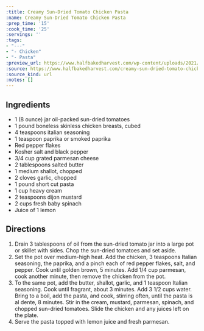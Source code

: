 ```yaml
---
:title: Creamy Sun-Dried Tomato Chicken Pasta
:name: Creamy Sun-Dried Tomato Chicken Pasta
:prep_time: '15'
:cook_time: '25'
:servings: ''
:tags:
- "---"
- "- Chicken"
- "- Pasta"
:preview_url: https://www.halfbakedharvest.com/wp-content/uploads/2021/12/Creamy-Sun-Dried-Tomato-Chicken-Pasta-7.jpg
:source: https://www.halfbakedharvest.com/creamy-sun-dried-tomato-chicken-pasta/
:source_kind: url
:notes: []
---
```


## Ingredients
- 1 (8 ounce) jar oil-packed sun-dried tomatoes
- 1 pound boneless skinless chicken breasts, cubed
- 4 teaspoons italian seasoning
- 1 teaspoon paprika or smoked paprika
- Red pepper flakes
- Kosher salt and black pepper
- 3/4 cup grated parmesan cheese
- 2 tablespoons salted butter
- 1  medium shallot, chopped
- 2 cloves garlic, chopped
- 1 pound short cut pasta
- 1 cup heavy cream
- 2 teaspoons dijon mustard
- 2 cups fresh baby spinach
- Juice of 1 lemon


## Directions
1. Drain 3 tablespoons of oil from the sun-dried tomato jar into a large pot or skillet with sides. Chop the sun-dried tomatoes and set aside.
2. Set the pot over medium-high heat. Add the chicken, 3 teaspoons Italian seasoning, the paprika, and a pinch each of red pepper flakes, salt, and pepper. Cook until golden brown, 5 minutes. Add 1/4 cup parmesan, cook another minute, then remove the chicken from the pot.
3. To the same pot, add the butter, shallot, garlic, and 1 teaspoon Italian seasoning. Cook until fragrant, about 3 minutes. Add 3 1/2 cups water. Bring to a boil, add the pasta, and cook, stirring often, until the pasta is al dente, 8 minutes. Stir in the cream, mustard, parmesan, spinach, and chopped sun-dried tomatoes. Slide the chicken and any juices left on the plate.
4. Serve the pasta topped with lemon juice and fresh parmesan.
